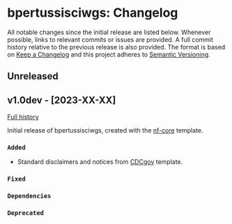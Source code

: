 # bpertussisciwgs: Changelog

All notable changes since the initial release are listed below. Whenever possible, links to relevant commits or issues are provided. A full commit history relative to the previous release is also provided. The format is based on [Keep a Changelog](https://keepachangelog.com/en/1.0.0/)
and this project adheres to [Semantic Versioning](https://semver.org/spec/v2.0.0.html).

## Unreleased


## v1.0dev - [2023-XX-XX]
[Full history]()  

Initial release of bpertussisciwgs, created with the [nf-core](https://nf-co.re/) template.  

### `Added`
- Standard disclaimers and notices from [CDCgov](https://github.com/CDCgov/template) template.

### `Fixed`

### `Dependencies`

### `Deprecated`
